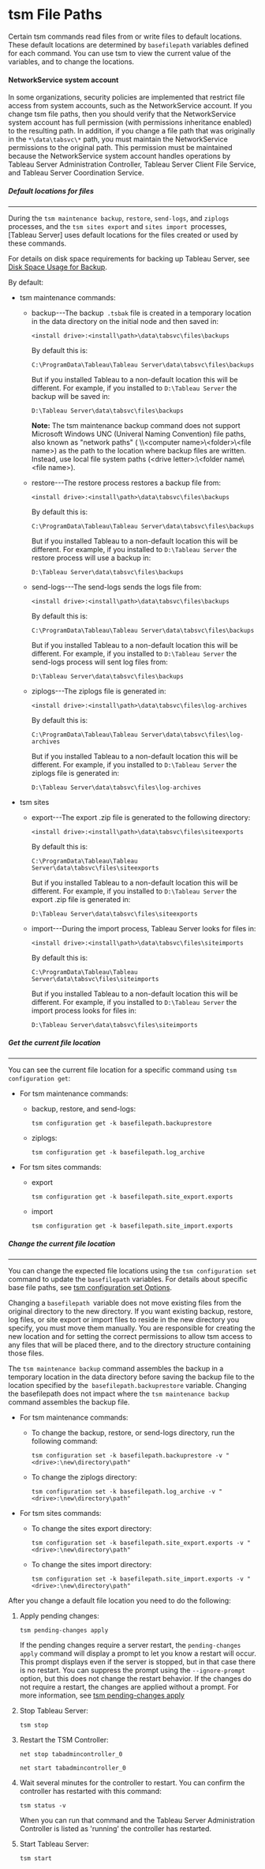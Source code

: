 

tsm File Paths
==============
Certain tsm commands read files from or write files to default
locations. These default locations are determined by `basefilepath`
variables defined for each command. You can use tsm to view the current
value of the variables, and to change the locations.


####  NetworkService system account


In some organizations, security policies are implemented that restrict
file access from system accounts, such as the NetworkService account. If
you change tsm file paths, then you should verify that the
NetworkService system account has full permission (with permissions
inheritance enabled) to the resulting path. In addition, if you change a
file path that was originally in the `*\data\tabsvc\*` path, you must
maintain the NetworkService permissions to the original path. This
permission must be maintained because the NetworkService system account
handles operations by Tableau Server Administration Controller, Tableau
Server Client File Service, and Tableau Server Coordination Service.

##### Default locations for files
--------------------------------------------------------------------------------------------------------------------


During the `tsm maintenance backup`, `restore`, `send-logs`, and
`ziplogs `processes, and the `tsm sites export` and
`sites import `processes, [Tableau Server] uses
default locations for the files created or used by these commands.

For details on disk space requirements for backing up Tableau Server,
see [Disk Space Usage for
Backup](https://help.tableau.com/current/server/en-us/db_backup.htm#BackupDiskSpaceReqs).

By default:

-   tsm maintenance commands:

    -   backup---The backup` .tsbak` file is created in a temporary
        location in the data directory on the initial node and then
        saved in:

        
        `<install drive>:<install\path>\data\tabsvc\files\backups`

        By default this is:

        `C:\ProgramData\Tableau\Tableau Server\data\tabsvc\files\backups`

        But if you installed Tableau to a non-default location this will
        be different. For example, if you installed to
        `D:\Tableau Server` the backup will be saved in:

        `D:\Tableau Server\data\tabsvc\files\backups`

        **Note:** The tsm maintenance backup command does not support
        Microsoft Windows UNC (Univeral Naming Convention) file paths,
        also known as \"network paths\" ( \\\\\<computer
        name\>\\\<folder\>\\\<file name\>) as the path to the location
        where backup files are written. Instead, use local file system
        paths (\<drive letter\>:\\\<folder name\\\<file name\>).
        

    -   restore---The restore process restores a backup file from:

        
        `<install drive>:<install\path>\data\tabsvc\files\backups`

        By default this is:

        `C:\ProgramData\Tableau\Tableau Server\data\tabsvc\files\backups`

        But if you installed Tableau to a non-default location this will
        be different. For example, if you installed to
        `D:\Tableau Server` the restore process will use a backup in:

        `D:\Tableau Server\data\tabsvc\files\backups`
        

    -   send-logs---The send-logs sends the logs file from:

        
        `<install drive>:<install\path>\data\tabsvc\files\backups`

        By default this is:

        `C:\ProgramData\Tableau\Tableau Server\data\tabsvc\files\backups`

        But if you installed Tableau to a non-default location this will
        be different. For example, if you installed to
        `D:\Tableau Server` the send-logs process will sent log files
        from:

        `D:\Tableau Server\data\tabsvc\files\backups`
        

    -   ziplogs---The ziplogs file is generated in:

        
        `<install drive>:<install\path>\data\tabsvc\files\log-archives`

        By default this is:

        `C:\ProgramData\Tableau\Tableau Server\data\tabsvc\files\log-archives`

        But if you installed Tableau to a non-default location this will
        be different. For example, if you installed to
        `D:\Tableau Server` the ziplogs file is generated in:

        `D:\Tableau Server\data\tabsvc\files\log-archives`
        

-   tsm sites

    -   export---The export .zip file is generated to the following
        directory:

        
        `<install drive>:<install\path>\data\tabsvc\files\siteexports`

        By default this is:

        `C:\ProgramData\Tableau\Tableau Server\data\tabsvc\files\siteexports`

        But if you installed Tableau to a non-default location this will
        be different. For example, if you installed to
        `D:\Tableau Server` the export .zip file is generated in:

        `D:\Tableau Server\data\tabsvc\files\siteexports`
        

    -   import---During the import process, Tableau Server looks for
        files in:

        
        `<install drive>:<install\path>\data\tabsvc\files\siteimports`

        By default this is:

        `C:\ProgramData\Tableau\Tableau Server\data\tabsvc\files\siteimports`

        But if you installed Tableau to a non-default location this will
        be different. For example, if you installed to
        `D:\Tableau Server` the import process looks for files in:

        `D:\Tableau Server\data\tabsvc\files\siteimports`
        



##### Get the current file location
----------------------------------------------------------------------------------------------------------------------


You can see the current file location for a specific command using
`tsm configuration get`:

-   For tsm maintenance commands:

    -   backup, restore, and send-logs:

        `tsm configuration get -k basefilepath.backuprestore`

    -   ziplogs:

        `tsm configuration get -k basefilepath.log_archive`

-   For tsm sites commands:

    -   export

        `tsm configuration get -k basefilepath.site_export.exports`

    -   import

        `tsm configuration get -k basefilepath.site_import.exports`



##### Change the current file location
-------------------------------------------------------------------------------------------------------------------------


You can change the expected file locations using the
`tsm configuration set` command to update the `basefilepath` variables.
For details about specific base file paths, see [tsm configuration set
Options](https://help.tableau.com/current/server/en-us/cli_configuration-set_tsm.htm).

Changing a `basefilepath `variable does not move existing files from the
original directory to the new directory. If you want existing backup,
restore, log files, or site export or import files to reside in the new
directory you specify, you must move them manually. You are responsible
for creating the new location and for setting the correct permissions to
allow tsm access to any files that will be placed there, and to the
directory structure containing those files.

The `tsm maintenance backup` command assembles the backup in a temporary
location in the data directory before saving the backup file to the
location specified by the` basefilepath.backuprestore` variable.
Changing the basefilepath does not impact where the
`tsm maintenance backup` command assembles the backup file.

-   For tsm maintenance commands:

    -   To change the backup, restore, or send-logs directory, run the
        following command:

        `tsm configuration set -k basefilepath.backuprestore -v "<drive>:\new\directory\path"`

    -   To change the ziplogs directory:

        `tsm configuration set -k basefilepath.log_archive -v "<drive>:\new\directory\path"`

-   For tsm sites commands:

    -   To change the sites export directory:

        `tsm configuration set -k basefilepath.site_export.exports -v "<drive>:\new\directory\path"`

    -   To change the sites import directory:

        `tsm configuration set -k basefilepath.site_import.exports -v "<drive>:\new\directory\path"`

After you change a default file location you need to do the following:

1.  Apply pending changes:

    `tsm pending-changes apply`

    If the pending changes require a server restart, the
    `pending-changes apply` command will display a prompt to let you
    know a restart will occur. This prompt displays even if the server
    is stopped, but in that case there is no restart. You can suppress
    the prompt using the `--ignore-prompt` option, but this does not
    change the restart behavior. If the changes do not require a
    restart, the changes are applied without a prompt. For more
    information, see [tsm pending-changes
    apply](https://help.tableau.com/current/server/en-us/cli_pending-changes.htm#pending-changes-apply)

2.  Stop Tableau Server:

    `tsm stop`

3.  Restart the TSM Controller:

    `net stop tabadmincontroller_0`

    `net start tabadmincontroller_0`

4.  Wait several minutes for the controller to restart. You can confirm
    the controller has restarted with this command:

    `tsm status -v`

    When you can run that command and the Tableau Server Administration
    Controller is listed as \'running\' the controller has restarted.

5.  Start Tableau Server:

    `tsm start`

